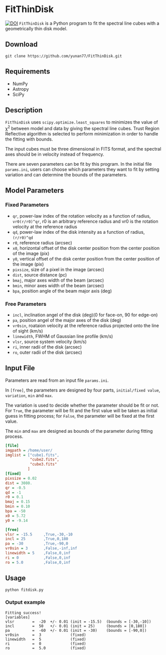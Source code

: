 # FitThinDisk
[![DOI](https://zenodo.org/badge/DOI/10.5281/zenodo.5499851.svg)](https://doi.org/10.5281/zenodo.5499851)
`FitThinDisk` is a Python program to fit the spectral line cubes with a geometrically thin disk model.   

## Download
`git clone https://github.com/yunan77/FitThinDisk.git`

## Requirements
* NumPy
* Astropy
* SciPy

## Description
`FitThinDisk` uses `scipy.optimize.least_squares` to minimizes the value of &chi;<sup>2</sup> between model and data by giving the spectral line cubes. Trust Region Reflective algorithm is selected to perform minimization in order to handle the fitting with bounds.

The input cubes must be three dimensional in FITS format, and the spectral axes should be in velocity instead of frequency. 

There are seven parameters can be fit by this program. In the initial file `params.ini`, users can choose which parameters they want to fit by setting variation and can determine the bounds of the parameters.

## Model Parameters
### Fixed Parameters
* `qr`, power-law index of the rotation velocity as a function of radius, `vr0(r/r0)^qr`, r0 is an arbitrary reference radius and vr0 is the rotation velocity at the reference radius 
* `qd`, power-law index of the disk intensity as a function of radius, `(r/r0)^qd`
* `r0`, reference radius (arcsec)
* `x0`, horizontal offset of the disk center position from the center position of the image (pix)
* `y0`, vertical offset of the disk center position from the center position of the image (pix)
* `pixsize`, size of a pixel in the image (arcsec)
* `dist`, source distance (pc) 
* `bmaj`, major axes width of the beam (arcsec)
* `bmin`, minor axes width of the beam (arcsec)
* `bpa`, position angle of the beam major axis (deg)
### Free Parameters
* `incl`, inclination angel of the disk (deg)(0 for face-on, 90 for edge-on) 
* `pa`, position angel of the major axes of the disk (deg) 
* `vr0sin`, roataion velocity at the reference radius projected onto the line of sight (km/s) 
* `linewidth`, FWHM of Gaussian line profile (km/s)
* `vlsr`, source system velocity (km/s) 
* `ri`, inner radii of the disk (arcsec) 
* `ro`, outer radii of the disk (arcsec)

## Input File
Parameters are read from an input file `params.ini`.

In `[free]`, the parameters are designed by four parts, `initial/fixed value`, `variation`, `min` and `max`.

The variation is used to decide whether the parameter should be fit or not. For `True`, the parameter will be fit and the first value will be taken as initial guess in fitting process; for `False`, the parameter will be fixed at the first value.

The `min` and `max` are designed as bounds of the parameter during fitting process. 

```ini
[file]
imgpath = /home/user/
imglist = ["cube1.fits",
           "cube2.fits",
           "cube3.fits"
          ]
[fixed]
pixsize = 0.02
dist = 3080.
qr = -0.5
qd = -1
r0 = 0.1
bmaj = 0.15
bmin = 0.10
bpa = -50
x0 = 5.72
y0 = -9.14

[free]
vlsr = -15.5     ,True,-30,-10
incl = 25        ,True,0,180
pa = -30         ,True,-90,0
vr0sin = 3       ,False,-inf,inf
linewidth = 5    ,False,0,inf
ri = 0           ,False,0,inf
ro = 5.0         ,False,0,inf
```
## Usage
`python fitdisk.py`

### Output example 
```
Fitting success!
[variables]
vlsr        =  -20  +/- 0.01 (init = -15.5)  (bounds = [-30,-10])
incl        =  50   +/- 0.01 (init = 25)     (bounds = [0,180])
pa          =  -60  +/- 0.01 (init = -30)    (bounds = [-90,0])
vr0sin      =  3             (fixed)
linewidth   =  5             (fixed)
ri          =  0             (fixed)
ro          =  5.0           (fixed)
```
